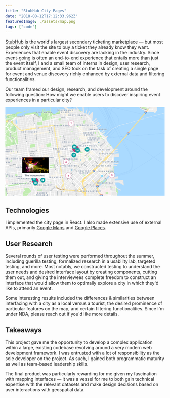 ```yaml
---
title: "StubHub City Pages"
date: "2018-08-12T17:12:33.962Z"
featuredImage: ./assets/map.png
tags: ["code"]
---
```


<a href="https://www.stubhub.com/" target="_blank" class="matcha">StubHub</a>
is the world's largest secondary ticketing marketplace &mdash; but most people only visit the site to buy a ticket they already know they want. Experiences that enable event discovery are lacking in the industry. Since event-going is often an end-to-end experience that entails more than just the event itself, I and a small team of interns in design, user research, product management, and SEO took on the task of creating a single page for event and venue discovery richly enhanced by external data and filtering functionalities.

Our team framed our design, research, and development around the following question: How might we enable users to discover inspiring event experiences in a particular city?

![City Page Map](./assets/map.png)

## Technologies

I implemented the city page in React. I also made extensive use of external APIs, primarily
<a href="https://developers.google.com/maps/documentation/javascript/tutorial" target="_blank" class="matcha">Google Maps</a> and
<a href="https://developers.google.com/places/web-service/intro" target="_blank" class="matcha">Google Places</a>.

## User Research
Several rounds of user testing were performed throughout the summer, including guerilla testing, formalized research in a usability lab, targeted testing, and more. Most notably, we constructed testing to understand the user needs and desired interface layout by creating components, cutting them out, and giving the interviewees complete freedom to construct an interface that would allow them to optimally explore a city in which they'd like to attend an event.

Some interesting results included the differences & similarities between interfacing with a city as a local versus a tourist, the desired prominence of particular features on the map, and certain filtering functionalities. Since I'm under NDA, please reach out if you'd like more details.

## Takeaways
This project gave me the opportunity to develop a complex application within a large, existing codebase revolving around a very modern web development framework. I was entrusted with a lot of responsibility as the sole developer on the project. As such, I gained both programmatic maturity as well as team-based leadership skills.

The final product was particularly rewarding for me given my fascination with mapping interfaces &mdash; it was a vessel for me to both gain technical expertise with the relevant datasets and make design decisions based on user interactions with geospatial data.
